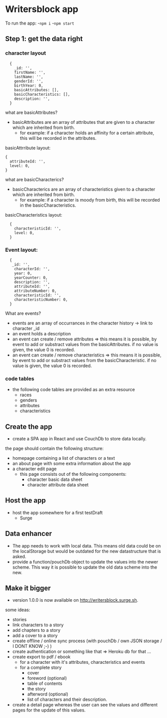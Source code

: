 # Writersblock app

To run the app:
  -`npm i`
  -`npm start`

## Step 1: get the data right
### character layout
```
  {
    _id: '',
    firstName: '',
    lastName: '',
    genderId: '',
    birthYear: 0,
    basicAttributes: [],
    basicCharacteristics: [],
    description: '',
  }
```

what are basicAttributes?
  - basicAttributes are an array of attributes that are given to a character which are inherited from birth.
    - for example: if a character holds an affinity for a certain attribute, this will be recorded in the attributes.

  basicAttrribute layout:
  ```
  {
    attributeId: '',
    level: 0,
  }
  ```

what are basicCharacterics?
  - basicCharacterics are an array of characteristics given to a character which are inherited from birth.
    - for example: if a character is moody from birth, this will be recorded in the basicCharacteristics.

  basicCharacteristics layout:
  ```
    {
      characteristicId: '',
      level: 0,
    }
  ```

### Event layout:

```
  {
   _id: '',
    characterId: '',
    year: 0,
    yearCounter: 0,
    description: '',
    attributeId: '',
    attributeNumber: 0,
    characteristicId: '',
    characteristicNumber: 0,
  }
```
What are events?
  - events are an array of occurrances in the character history -> link to character _id
  - an event holds a description
  - an event can create / remove attributes => this means it is possible, by event to add or substract values from the basicAttributes. if no value is given, the value 0 is recorded.
  - an event can create / remove characteristics => this means it is possible, by event to add or substract values from the basicCharacteristic. if no value is given, the value 0 is recorded.

### code tables

- the following code tables are provided as an extra resource
  - races
  - genders
  - attributes
  - characteristics

## Create the app
  - create a SPA app in React and use CouchDb to store data locally.

the page should contain the following structure:
  - homepage containing a list of characters or a text
  - an about page with some extra information about the app
  - a character edit page
    - this page consists out of the following components:
      - character basic data sheet
      - character attribute data sheet

## Host the app
  - host the app somewhere for a first testDraft
    - Surge

## Data enhancer
  - The app needs to work with local data. This means old data could be on the localStorage but would be outdated for the new datastructure that is asked.
  - provide a function/pouchDb object to update the values into the newer scheme. This way it is possible to update the old data scheme into the new.

## Make it bigger
  - version 1.0.0 is now available on http://writersblock.surge.sh.

some ideas:
  - stories
  - link characters to a story
  - add chapters to a story
  - add a cover to a story
  - create offline / online sync process (with pouchDb / own JSON storage / I DONT KNOW ;-) )
  - create authentication or something like that => Heroku db for that ...
  - create export to pdf / ebook
    - for a character with it's attributes, characteristics and events
    - for a complete story
      - cover
      - foreword (optional)
      - table of contents
      - the story
      - afterword (optional)
      - list of characters and their description.
  - create a detail page whereas the user can see the values and different pages for the update of this values.